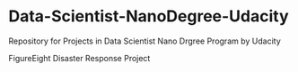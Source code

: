 # Data-Scientist-NanoDegree-Udacity
Repository for Projects in Data Scientist Nano Drgree Program by Udacity

FigureEight Disaster Response Project
